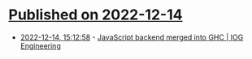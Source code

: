 # [Published on 2022-12-14](index.md)

* [2022-12-14, 15:12:58](https://lobste.rs/s/ct7pvj/javascript_backend_merged_into_ghc_iog) - [JavaScript backend merged into GHC | IOG Engineering](https://engineering.iog.io/2022-12-13-ghc-js-backend-merged)
